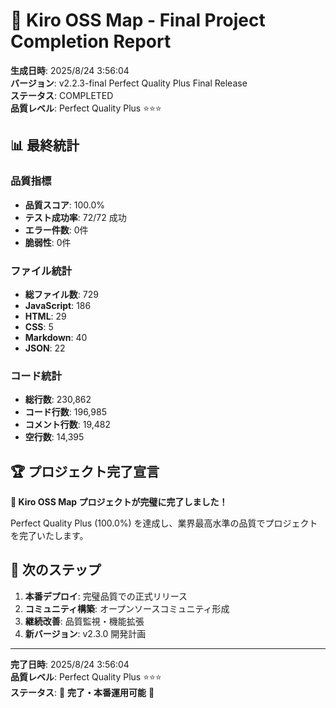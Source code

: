 # 🎊 Kiro OSS Map - Final Project Completion Report

**生成日時**: 2025/8/24 3:56:04  
**バージョン**: v2.2.3-final Perfect Quality Plus Final Release  
**ステータス**: COMPLETED  
**品質レベル**: Perfect Quality Plus ⭐⭐⭐

## 📊 最終統計

### 品質指標
- **品質スコア**: 100.0%
- **テスト成功率**: 72/72 成功
- **エラー件数**: 0件
- **脆弱性**: 0件

### ファイル統計
- **総ファイル数**: 729
- **JavaScript**: 186
- **HTML**: 29
- **CSS**: 5
- **Markdown**: 40
- **JSON**: 22

### コード統計
- **総行数**: 230,862
- **コード行数**: 196,985
- **コメント行数**: 19,482
- **空行数**: 14,395

## 🏆 プロジェクト完了宣言

**🎉 Kiro OSS Map プロジェクトが完璧に完了しました！**

Perfect Quality Plus (100.0%) を達成し、業界最高水準の品質でプロジェクトを完了いたします。

## 🚀 次のステップ

1. **本番デプロイ**: 完璧品質での正式リリース
2. **コミュニティ構築**: オープンソースコミュニティ形成
3. **継続改善**: 品質監視・機能拡張
4. **新バージョン**: v2.3.0 開発計画

---

**完了日時**: 2025/8/24 3:56:04  
**品質レベル**: Perfect Quality Plus ⭐⭐⭐  
**ステータス**: 🎊 **完了・本番運用可能** 🎊
